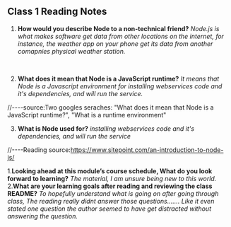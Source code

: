 ## Class 1 Reading Notes

1. **How would you describe Node to a non-technical friend?**
*Node.js is what makes software get data from other locations on the internet, for instance, the weather app on your phone get its data from another comapnies physical weather station.*
<br>

2. **What does it mean that Node is a JavaScript runtime?**
*It means that Node is a Javascript environment for installing webservices code and it's dependencies, and will run the service.*

//----source:Two googles seraches: "What does it mean that Node is a JavaScript runtime?", "What is a runtime environment"

3. **What is Node used for?**
*installing webservices code and it's dependencies, and will run the service*

//----Reading source:https://www.sitepoint.com/an-introduction-to-node-js/

1.**Looking ahead at this module’s course schedule, What do you look forward to learning?**
*The material, I am unsure being new to this world.*
<br>
2.**What are your learning goals after reading and reviewing the class README?**
*To hopefully understand what is going on after going through class, The reading really didnt answer those questions.......* 
 *Like it even stated one question the author seemed to have get distracted without answering the question.*
<br>
